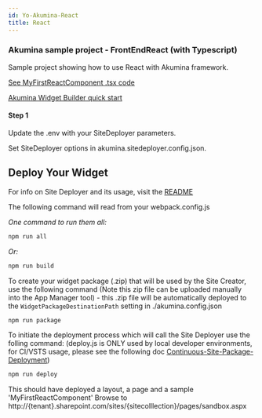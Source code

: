 ```yaml
---
id: Yo-Akumina-React
title: React
---
```


### Akumina sample project - FrontEndReact (with Typescript)

Sample project showing how to use React with Akumina framework.

[See MyFirstReactComponent .tsx code](https://github.com/akumina/AkuminaDev/tree/master/FrontEndReact/src/js/widgets/MyFirstReactComponent/js/widgets/MyFirstReactComponent.tsx)


[Akumina Widget Builder quick start](https://github.com/akumina/AkuminaDev/wiki/Akumina-Widget-Builder)

#### Step 1

Update the .env with your SiteDeployer parameters.

Set SiteDeployer options in akumina.sitedeployer.config.json.

## Deploy Your Widget

For info on Site Deployer and its usage, visit the [README](https://github.com/akumina/AkuminaDev/blob/master/SiteDeployer/README.md)

The following command will read from your webpack.config.js

*One command to run them all:*

```bash
npm run all
```
*Or:*

```bash
npm run build
```
To create your widget package (.zip) that will be used by the Site Creator, use the following command (Note this zip file can be uploaded manually into the App Manager tool) - this .zip file will be automatically deployed to the `WidgetPackageDestinationPath` setting in ./akumina.config.json

```bash
npm run package
```

To initiate the deployment process which will call the Site Deployer use the folling command:
(deploy.js is ONLY used by local developer environments, for CI/VSTS usage, please see the following doc [Continuous-Site-Package-Deployment](https://github.com/akumina/AkuminaTraining/wiki/Site-Deployer:-Continuous-Site-Package-Deployment-via-a-console-app))

```bash
npm run deploy 
```

This should have deployed a layout, a page and a sample 'MyFirstReactComponent'
Browse to http://{tenant}.sharepoint.com/sites/{sitecolllection}/pages/sandbox.aspx